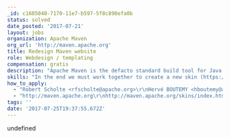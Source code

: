 ```yaml
---
_id: c1605040-7170-11e7-b597-5f8c890efa0b
status: solved
date_posted: '2017-07-21'
layout: jobs
organization: Apache Maven
org_url: 'http://maven.apache.org'
title: Redesign Maven website
role: Webdesign / templating
compensation: gratis
description: "Apache Maven is the defacto standard build tool for Java development.\r\n\r\nOne of its strong features is being able to generate documentation in several forms based on the code and several markup languages.\r\nMaven is a huge project, but is missing visual creativity and fresh set of eyes on the content. e.g. https://maven.apache.org/index.html is the landing page, but is an overload of information for newbies."
skills: "In the end we must work together to create a new skin (https://maven.apache.org/skins/index.html has current examples). Now a single (sub)project has 1 page layout, often a menu (top or left) and the rest is used for content. I can imagine that general documentation / landing pages get their own template. That's all possible, but must be developed by us.\r\nBe aware that any content somehow fit. The template will have some placeholders with e.g menuitems and the actual content.\r\nSkins are very easy to apply to maven generated websites, so a good skin could conquer the world :)"
how_to_apply:
  - "Robert Scholte <rfscholte@apache.org>\r\nHervé BOUTEMY <hboutemy@apache.org>\r\n"
  - "http://maven.apache.org\r\nhttp://maven.apache.org/skins/index.html\r\nhttps://maven.apache.org/plugins/maven-site-plugin/examples/creating-content.html (and other examples)\r\n"
tags: ''
date: '2017-07-25T19:37:55.672Z'
---
```

undefined
